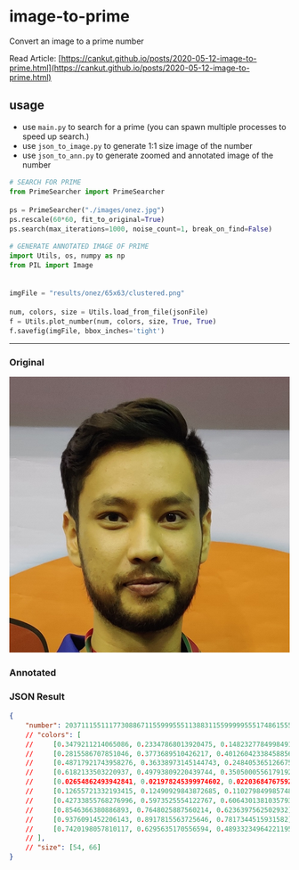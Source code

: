 # image-to-prime

Convert an image to a prime number

Read Article: [https://cankut.github.io/posts/2020-05-12-image-to-prime.html](https://cankut.github.io/posts/2020-05-12-image-to-prime.html)

## usage
- use `main.py` to search for a prime (you can spawn multiple processes to speed up search.)
- use `json_to_image.py` to generate 1:1 size image of the number
- use `json_to_ann.py` to generate zoomed and annotated image of the number

```python
# SEARCH FOR PRIME
from PrimeSearcher import PrimeSearcher

ps = PrimeSearcher("./images/onez.jpg")
ps.rescale(60*60, fit_to_original=True)
ps.search(max_iterations=1000, noise_count=1, break_on_find=False)
```

```python
# GENERATE ANNOTATED IMAGE OF PRIME
import Utils, os, numpy as np
from PIL import Image


imgFile = "results/onez/65x63/clustered.png"

num, colors, size = Utils.load_from_file(jsonFile)
f = Utils.plot_number(num, colors, size, True, True)
f.savefig(imgFile, bbox_inches='tight')
```
---

### Original
![onez](images/onez.jpg)

### Annotated
<!-- ![Euler](results/euler/54x66/ann_prime_2020-05-11%20213910.json.png) -->

### JSON Result
```json
{
    "number": 2037111551117730886711559995551138831155999995551748615559999955117603715599999955176033711599995160000660000061570446603336637775717771631555951717155510315555517111555146715599171175551483715557315377734463733733336666644063333771733760044063777117736486444006377333042236044400633364849,
    // "colors": [
    //     [0.3479211214065086, 0.23347868013920475, 0.14823277849984912],
    //     [0.2815586707851046, 0.3773689510426217, 0.40126042338458856],
    //     [0.48717921743958276, 0.36338973145144743, 0.24840536512667527],
    //     [0.6182133503220937, 0.49793809220439744, 0.35050005561791925],
    //     [0.02654862493942841, 0.021978245399974602, 0.02203684767592213],
    //     [0.12655721332193415, 0.12490929843872685, 0.1102798499857489],
    //     [0.42733855768276996, 0.5973525554122767, 0.6064301381035793],
    //     [0.8546366380886893, 0.7648025887560214, 0.6236397562502932],
    //     [0.9376091452206143, 0.8917815563725646, 0.7817344515931582],
    //     [0.7420198057810117, 0.6295635170556594, 0.48933234964221195]
    // ],
    // "size": [54, 66]
}
```

